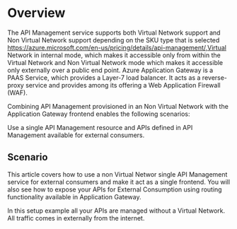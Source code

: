 # Overview

The API Management service supports both Virtual Network support and Non Virtual Network support depending on the SKU type that is selected https://azure.microsoft.com/en-us/pricing/details/api-management/,Virtual Network in internal mode, which makes it accessible only from within the Virtual Network and Non Virtual Network mode which makes it accessible only externally over a public end point. Azure Application Gateway is a PAAS Service, which provides a Layer-7 load balancer. It acts as a reverse-proxy service and provides among its offering a Web Application Firewall (WAF).

Combining API Management provisioned in an Non Virtual Network with the Application Gateway frontend enables the following scenarios:

Use a single API Management resource and APIs defined in API Management available for external consumers.


## Scenario

This article covers how to use a non Virtual Networ single API Management service for external consumers and make it act as a single frontend. You will also see how to expose your APIs for External Consumption using routing functionality available in Application Gateway.

In this setup example all your APIs are managed without a Virtual Network. All traffic comes in externally from the internet.

